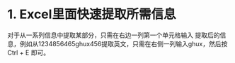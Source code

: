# 1. Excel里面快速提取所需信息
  对于从一系列信息中提取某部分，只需在右边一列第一个单元格输入 提取后的信息，例如从1234856465ghux456提取英文，只需在右侧一列输入ghux，然后按Ctrl + E 即可。
